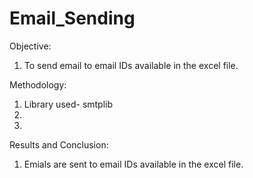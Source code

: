 # Email_Sending
Objective:
1. To send email to email IDs available in the excel file.


Methodology:
1. Library used- smtplib
2. 
3. 


Results and Conclusion:
1. Emials are sent to email IDs available in the excel file.
